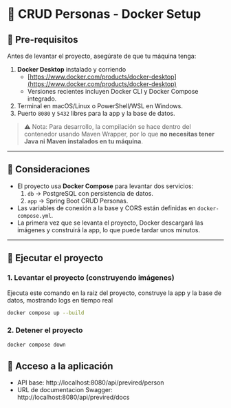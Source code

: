 # 📝 CRUD Personas - Docker Setup

## 🔹 Pre-requisitos

Antes de levantar el proyecto, asegúrate de que tu máquina tenga:

1. **Docker Desktop** instalado y corriendo
    - [https://www.docker.com/products/docker-desktop](https://www.docker.com/products/docker-desktop)
    - Versiones recientes incluyen Docker CLI y Docker Compose integrado.
2. Terminal en macOS/Linux o PowerShell/WSL en Windows.
3. Puerto `8080` y `5432` libres para la app y la base de datos.

> ⚠️ Nota: Para desarrollo, la compilación se hace dentro del contenedor usando Maven Wrapper, por lo que **no necesitas tener Java ni Maven instalados en tu máquina**.

---

## 🔹 Consideraciones

- El proyecto usa **Docker Compose** para levantar dos servicios:
    1. `db` → PostgreSQL con persistencia de datos.
    2. `app` → Spring Boot CRUD Personas.
- Las variables de conexión a la base y CORS están definidas en `docker-compose.yml`.
- La primera vez que se levanta el proyecto, Docker descargará las imágenes y construirá la app, lo que puede tardar unos minutos.

---

## 🔹 Ejecutar el proyecto

### 1. Levantar el proyecto (construyendo imágenes)
Ejecuta este comando en la raiz del proyecto, construye la app y la base de datos, mostrando logs en tiempo real
```bash
docker compose up --build
```

### 2. Detener el proyecto
```bash
docker compose down
```

## 🔹 Acceso a la aplicación
- API base:
  http://localhost:8080/api/previred/person
- URL de documentacion Swagger:
  http://localhost:8080/api/previred/docs